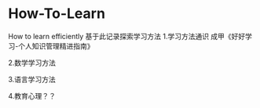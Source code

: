 # How-To-Learn
How to learn efficiently
基于此记录探索学习方法
1.学习方法通识
成甲《好好学习-个人知识管理精进指南》

2.数学学习方法



3.语言学习方法



4.教育心理？？
